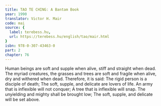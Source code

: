 ```yaml
---
title: TAO TE CHING: A Bantam Book
year: 1990
translator: Victor H. Mair
code: mai
source: {
  label: terebess.hu,
  url: https://terebess.hu/english/tao/mair.html
}
isbn: 978-0-307-43463-0
part: 2
chapter: 76
---
```

Human beings are soft and supple when alive, stiff and straight when dead.
The myriad creatures, the grasses and trees are soft and fragile when alive, dry and withered when dead.
Therefore, it is said:
The rigid person is a disciple of death;
The soft, supple, and delicate are lovers of life.
An army that is inflexible will not conquer;
A tree that is inflexible will snap.
The unyielding and mighty shall be brought low;
The soft, supple, and delicate will be set above.